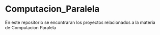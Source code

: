 # Computacion_Paralela
En este repositorio se encontraran los proyectos relacionados a la materia de Computacion Paralela
